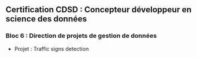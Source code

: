 ## Certification CDSD : Concepteur développeur en science des données

  ### Bloc 6 : Direction de projets de gestion de données
  * Projet : Traffic signs detection


